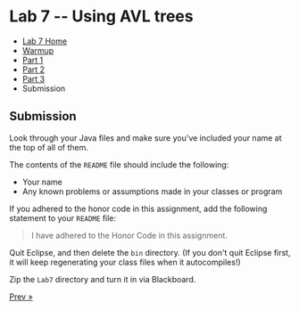 # Lab 7 -- Using AVL trees

* [Lab 7 Home](index.html)
* [Warmup](warmup.html)
* [Part 1](part1.html)
* [Part 2](part2.html)
* [Part 3](part3.html)
* Submission


## Submission

Look through your Java files and make sure you've included your name at the
top of all of them.

The contents of the `README` file should include the following:
- Your name
- Any known problems or assumptions made in your classes or program

If you adhered to the honor code in this assignment, add the following
statement to your `README` file:
> I have adhered to the Honor Code in this assignment.

Quit Eclipse, and then delete the `bin` directory.
(If you don't quit Eclipse first, it will keep regenerating your class
files when it autocompiles!)

Zip the `Lab7` directory and turn it in via Blackboard.

[Prev &raquo;](part3.html)
